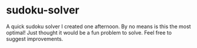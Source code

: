 # sudoku-solver

A quick sudoku solver I created one afternoon. By no means is this the most optimal! Just thought it would be a fun problem to solve. Feel free to suggest improvements.